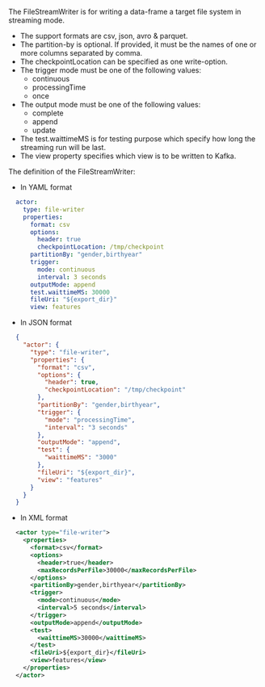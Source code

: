 The FileStreamWriter is for writing a data-frame a target file system in streaming mode.

- The support formats are csv, json, avro & parquet.
- The partition-by is optional. If provided, it must be the names of one or more columns separated by comma.
- The checkpointLocation can be specified as one write-option.
- The trigger mode must be one of the following values:
    - continuous
    - processingTime
    - once
- The output mode must be one of the following values:
    - complete
    - append
    - update
- The test.waittimeMS is for testing purpose which specify how long the streaming run will be last.
- The view property specifies which view is to be written to Kafka.

The definition of the FileStreamWriter:

- In YAML format
```yaml
  actor:
    type: file-writer
    properties:
      format: csv
      options:
        header: true
        checkpointLocation: /tmp/checkpoint
      partitionBy: "gender,birthyear"
      trigger:
        mode: continuous
        interval: 3 seconds
      outputMode: append
      test.waittimeMS: 30000
      fileUri: "${export_dir}"
      view: features
```

- In JSON format
```json
  {
    "actor": {
      "type": "file-writer",
      "properties": {
        "format": "csv",
        "options": {
          "header": true,
          "checkpointLocation": "/tmp/checkpoint"
        },
        "partitionBy": "gender,birthyear",
        "trigger": {
          "mode": "processingTime",
          "interval": "3 seconds"
        },
        "outputMode": "append",
        "test": {
          "waittimeMS": "3000"
        },
        "fileUri": "${export_dir}",
        "view": "features"
      }
    }
  }
```

- In XML format
```xml
  <actor type="file-writer">
    <properties>
      <format>csv</format>
      <options>
        <header>true</header>
        <maxRecordsPerFile>30000</maxRecordsPerFile>
      </options>
      <partitionBy>gender,birthyear</partitionBy>
      <trigger>
        <mode>continuous</mode>
        <interval>5 seconds</interval>
      </trigger>
      <outputMode>append</outputMode>
      <test>
        <waittimeMS>30000</waittimeMS>
      </test>
      <fileUri>${export_dir}</fileUri>
      <view>features</view>
    </properties>
  </actor>
```